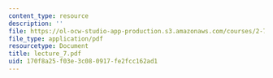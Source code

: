```yaml
---
content_type: resource
description: ''
file: https://ol-ocw-studio-app-production.s3.amazonaws.com/courses/2-76-multi-scale-system-design-fall-2004/170f8a25f03e3c080917fe2fcc162ad1_lecture_7.pdf
file_type: application/pdf
resourcetype: Document
title: lecture_7.pdf
uid: 170f8a25-f03e-3c08-0917-fe2fcc162ad1
---
```

